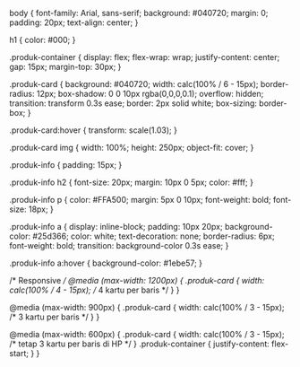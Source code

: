 body {
  font-family: Arial, sans-serif;
  background: #040720;
  margin: 0;
  padding: 20px;
  text-align: center;
}

h1 {
  color: #000;
}

.produk-container {
  display: flex;
  flex-wrap: wrap;
  justify-content: center;
  gap: 15px;
  margin-top: 30px;
}

.produk-card {
  background: #040720;
  width: calc(100% / 6 - 15px);
  border-radius: 12px;
  box-shadow: 0 0 10px rgba(0,0,0,0.1);
  overflow: hidden;
  transition: transform 0.3s ease;
  border: 2px solid white;
  box-sizing: border-box;
}

.produk-card:hover {
  transform: scale(1.03);
}

.produk-card img {
  width: 100%;
  height: 250px;
  object-fit: cover;
}

.produk-info {
  padding: 15px;
}

.produk-info h2 {
  font-size: 20px;
  margin: 10px 0 5px;
  color: #fff;
}

.produk-info p {
  color: #FFA500;
  margin: 5px 0 10px;
  font-weight: bold;
  font-size: 18px;
}

.produk-info a {
  display: inline-block;
  padding: 10px 20px;
  background-color: #25d366;
  color: white;
  text-decoration: none;
  border-radius: 6px;
  font-weight: bold;
  transition: background-color 0.3s ease;
}

.produk-info a:hover {
  background-color: #1ebe57;
}

/* Responsive */
@media (max-width: 1200px) {
  .produk-card {
    width: calc(100% / 4 - 15px); /* 4 kartu per baris */
  }
}

@media (max-width: 900px) {
  .produk-card {
    width: calc(100% / 3 - 15px); /* 3 kartu per baris */
  }
}

@media (max-width: 600px) {
  .produk-card {
    width: calc(100% / 3 - 15px); /* tetap 3 kartu per baris di HP */
  }
  .produk-container {
    justify-content: flex-start;
  }
}
